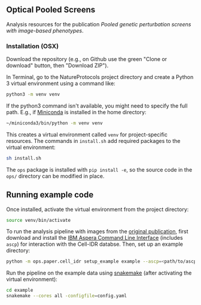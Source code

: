 ## Optical Pooled Screens

Analysis resources for the publication *Pooled genetic perturbation screens with image-based phenotypes*.

### Installation (OSX)

Download the repository (e.g., on Github use the green "Clone or download" button, then "Download ZIP").

In Terminal, go to the NatureProtocols project directory and create a Python 3 virtual environment using a command like:

```bash
python3 -m venv venv
```

If the python3 command isn't available, you might need to specify the full path. E.g., if [Miniconda](https://conda.io/miniconda.html) is installed in the home directory:

```bash
~/miniconda3/bin/python -m venv venv
```

This creates a virtual environment called `venv` for project-specific resources. The commands in `install.sh` add required packages to the virtual environment:

```bash
sh install.sh
```

The `ops` package is installed with `pip install -e`, so the source code in the `ops/` directory can be modified in place.

## Running example code

Once installed, activate the virtual environment from the project directory:

```bash
source venv/bin/activate
```

To run the analysis pipeline with images from the [original publication](https://doi.org/10.1016/j.cell.2019.09.016), first download and install the [IBM Aspera Command Line Interface](https://www.ibm.com/support/knowledgecenter/SS4F2E_3.9/navigation/cli_welcome.html) (includes `ascp`) for interaction with the Cell-IDR databse. Then, set up an example directory:

```bash
python -m ops.paper.cell_idr setup_example example --ascp=<path/to/ascp/executable>
```

Run the pipeline on the example data using [snakemake](https://snakemake.readthedocs.io/en/stable/) (after activating the virtual environment):

```bash
cd example
snakemake --cores all -configfile=config.yaml
```